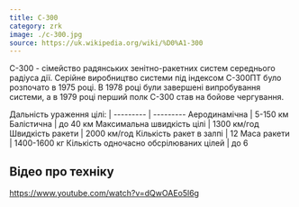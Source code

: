 ```yaml
---
title: С-300
category: zrk
image: ./c-300.jpg
source: https://uk.wikipedia.org/wiki/%D0%A1-300
---
```


С-300 - сімейство радянських зенітно-ракетних систем середнього радіуса дії. Серійне виробництво системи під індексом С-300ПТ було розпочато в 1975 році. В 1978 році були завершені випробування системи, а в 1979 році перший полк С-300 став на бойове чергування.

Дальність ураження цілі: |
--------- | ---------
Аеродинамічна | 5-150 км
Балістична | до 40 км
Максимальна швидкість цілі | 1300 км/год
Швидкість ракети | 2000 км/год
Кількість ракет в залпі | 12
Маса ракети | 1400-1600 кг
Кількість одночасно обсрілюваних цілей | до 6


## Відео про техніку
https://www.youtube.com/watch?v=dQwOAEo5l6g